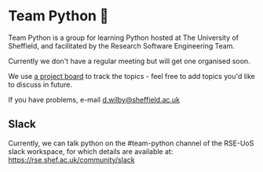# Team Python 🐍

Team Python is a group for learning Python hosted at The University of Sheffield, and
facilitated by the Research Software Engineering Team.

Currently we don't have a regular meeting but will get one organised soon.

We use [a project board](https://github.com/RSE-Sheffield/team-python/projects/2) to track the topics - feel free to add topics you'd like to discuss in future.

If you have problems, e-mail d.wilby@sheffield.ac.uk

## Slack
Currently, we can talk python on the #team-python channel of the RSE-UoS slack workspace, for which details are available at: <https://rse.shef.ac.uk/community/slack>
